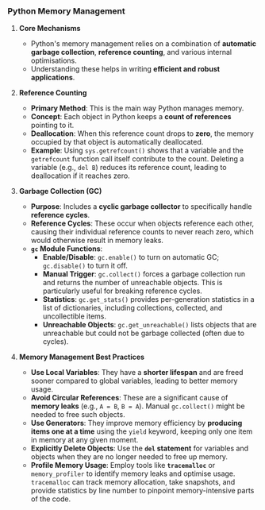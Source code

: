 
### Python Memory Management

1.  **Core Mechanisms**
    *   Python's memory management relies on a combination of **automatic garbage collection**, **reference counting**, and various internal optimisations.
    *   Understanding these helps in writing **efficient and robust applications**.

2.  **Reference Counting**
    *   **Primary Method**: This is the main way Python manages memory.
    *   **Concept**: Each object in Python keeps a **count of references** pointing to it.
    *   **Deallocation**: When this reference count drops to **zero**, the memory occupied by that object is automatically deallocated.
    *   **Example**: Using `sys.getrefcount()` shows that a variable and the `getrefcount` function call itself contribute to the count. Deleting a variable (e.g., `del B`) reduces its reference count, leading to deallocation if it reaches zero.

3.  **Garbage Collection (GC)**
    *   **Purpose**: Includes a **cyclic garbage collector** to specifically handle **reference cycles**.
    *   **Reference Cycles**: These occur when objects reference each other, causing their individual reference counts to never reach zero, which would otherwise result in memory leaks.
    *   **`gc` Module Functions**:
        *   **Enable/Disable**: `gc.enable()` to turn on automatic GC; `gc.disable()` to turn it off.
        *   **Manual Trigger**: `gc.collect()` forces a garbage collection run and returns the number of unreachable objects. This is particularly useful for breaking reference cycles.
        *   **Statistics**: `gc.get_stats()` provides per-generation statistics in a list of dictionaries, including collections, collected, and uncollectible items.
        *   **Unreachable Objects**: `gc.get_unreachable()` lists objects that are unreachable but could not be garbage collected (often due to cycles).

4.  **Memory Management Best Practices**
    *   **Use Local Variables**: They have a **shorter lifespan** and are freed sooner compared to global variables, leading to better memory usage.
    *   **Avoid Circular References**: These are a significant cause of **memory leaks** (e.g., `A = B`, `B = A`). Manual `gc.collect()` might be needed to free such objects.
    *   **Use Generators**: They improve memory efficiency by **producing items one at a time** using the `yield` keyword, keeping only one item in memory at any given moment.
    *   **Explicitly Delete Objects**: Use the **`del` statement** for variables and objects when they are no longer needed to free up memory.
    *   **Profile Memory Usage**: Employ tools like **`tracemalloc`** or `memory_profiler` to identify memory leaks and optimise usage. `tracemalloc` can track memory allocation, take snapshots, and provide statistics by line number to pinpoint memory-intensive parts of the code.
